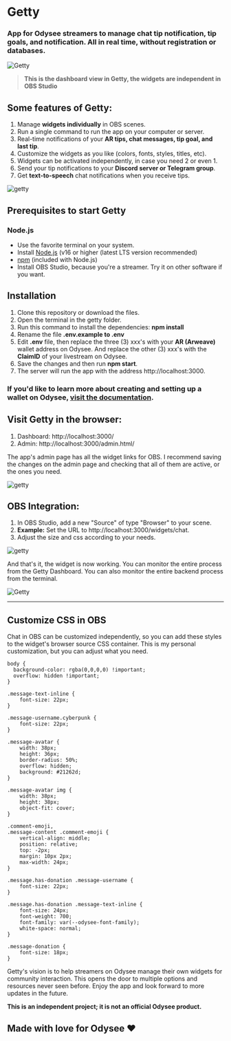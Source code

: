 # Getty

### App for Odysee streamers to manage chat tip notification, tip goals, and notification. All in real time, without registration or databases.

![Getty](https://thumbs.odycdn.com/449046a27f9381c869b1126d3268833e.webp)
> **This is the dashboard view in Getty, the widgets are independent in OBS Studio**

## Some features of Getty:

1) Manage **widgets individually** in OBS scenes.
2) Run a single command to run the app on your computer or server.
3) Real-time notifications of your **AR tips, chat messages, tip goal, and last tip**.
4) Customize the widgets as you like (colors, fonts, styles, titles, etc).
5) Widgets can be activated independently, in case you need 2 or even 1.
6) Send your tip notifications to your **Discord server or Telegram group**.
7) Get **text-to-speech** chat notifications when you receive tips.

![getty](https://thumbs.odycdn.com/98f025f083672d1c6b1a68e028a56d11.webp)

## Prerequisites to start Getty

### Node.js

- Use the favorite terminal on your system.
- Install [Node.js](https://nodejs.org/) (v16 or higher (latest LTS version recommended)
- [npm](https://www.npmjs.com/) (included with Node.js)
- Install OBS Studio, because you're a streamer. Try it on other software if you want.

## Installation

1. Clone this repository or download the files.
2. Open the terminal in the getty folder.
3. Run this command to install the dependencies: **npm install**
4. Rename the file **.env.example to .env**
5. Edit **.env** file, then replace the three (3) xxx's with your **AR (Arweave)** wallet address on Odysee. And replace the other (3) xxx's with the **ClaimID** of your livestream on Odysee.
6. Save the changes and then run **npm start**.
7. The server will run the app with the address http://localhost:3000.

### If you'd like to learn more about creating and setting up a wallet on Odysee, [visit the documentation](https://help.odysee.tv/category-monetization/).

## Visit Getty in the browser:

1) Dashboard: http://localhost:3000/
2) Admin: http://localhost:3000/admin.html/

The app's admin page has all the widget links for OBS. I recommend saving the changes on the admin page and checking that all of them are active, or the ones you need.

![getty](https://thumbs.odycdn.com/5b4cccbe3417751a5d665d03f82cd419.webp)

## OBS Integration:

1. In OBS Studio, add a new "Source" of type "Browser" to your scene.
2. **Example:** Set the URL to http://localhost:3000/widgets/chat.
3. Adjust the size and css according to your needs.

![getty](https://thumbs.odycdn.com/7766a9769bc3e06e793bdcd7b04ba761.webp)

And that's it, the widget is now working. You can monitor the entire process from the Getty Dashboard. You can also monitor the entire backend process from the terminal.

![Getty](https://thumbs.odycdn.com/b0214136d90c88ed5251bc14b4e95589.webp)

---

## Customize CSS in OBS

Chat in OBS can be customized independently, so you can add these styles to the widget's browser source CSS container. This is my personal customization, but you can adjust what you need.

```
body { 
  background-color: rgba(0,0,0,0) !important; 
  overflow: hidden !important;
}

.message-text-inline {
    font-size: 22px;
}

.message-username.cyberpunk {
    font-size: 22px;
}

.message-avatar {
    width: 38px;
    height: 36px;
    border-radius: 50%;
    overflow: hidden;
    background: #21262d;
}

.message-avatar img {
    width: 38px;
    height: 38px;
    object-fit: cover;
}

.comment-emoji,
.message-content .comment-emoji {
    vertical-align: middle;
    position: relative;
    top: -2px;
    margin: 10px 2px;
    max-width: 24px;
}

.message.has-donation .message-username {
    font-size: 22px;
}

.message.has-donation .message-text-inline {
    font-size: 24px;
    font-weight: 700;
    font-family: var(--odysee-font-family);
    white-space: normal;
}

.message-donation {
    font-size: 18px;
}
```

Getty's vision is to help streamers on Odysee manage their own widgets for community interaction. This opens the door to multiple options and resources never seen before. Enjoy the app and look forward to more updates in the future.

**This is an independent project; it is not an official Odysee product.**

## Made with love for Odysee ❤️
